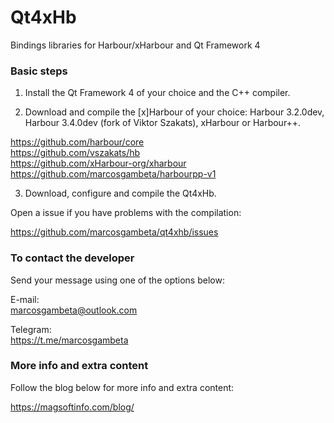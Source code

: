 # Qt4xHb

Bindings libraries for Harbour/xHarbour and Qt Framework 4

### Basic steps

1. Install the Qt Framework 4 of your choice and the C++ compiler.

2. Download and compile the [x]Harbour of your choice: Harbour 3.2.0dev, Harbour 3.4.0dev (fork of Viktor Szakats), xHarbour or Harbour++.

https://github.com/harbour/core  
https://github.com/vszakats/hb  
https://github.com/xHarbour-org/xharbour  
https://github.com/marcosgambeta/harbourpp-v1  

3. Download, configure and compile the Qt4xHb. 

Open a issue if you have problems with the compilation:

https://github.com/marcosgambeta/qt4xhb/issues  

### To contact the developer

Send your message using one of the options below:

E-mail:  
marcosgambeta@outlook.com

Telegram:  
https://t.me/marcosgambeta

### More info and extra content

Follow the blog below for more info and extra content:

https://magsoftinfo.com/blog/
